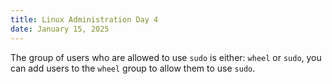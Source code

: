 ```yaml
---
title: Linux Administration Day 4
date: January 15, 2025
---
```


The group of users who are allowed to use `sudo` is either: `wheel` or `sudo`, you can add users to the `wheel` group to allow them to use `sudo`.
